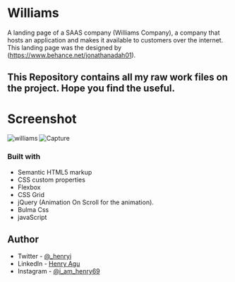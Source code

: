 # Williams

A landing page of a SAAS company (Williams Company), a company that hosts an application and makes it available to customers over the internet. This landing page was the designed by (https://www.behance.net/jonathanadah01).

## This Repository contains all my raw work files on the project. Hope you find the useful.

# Screenshot
![williams](https://user-images.githubusercontent.com/74037448/188327734-17468b7c-1607-48a2-9da6-62fadf854281.JPG)
![Capture](https://user-images.githubusercontent.com/74037448/192204605-47e6daa4-f661-45ab-84cc-33f03f72f90b.JPG)

### Built with

- Semantic HTML5 markup
- CSS custom properties
- Flexbox
- CSS Grid
- jQuery (Animation On Scroll for the animation).
- Bulma Css
- javaScript


## Author

- Twitter - [@_henryi](https://www.twitter.com/_henryi)
- LinkedIn - [Henry Agu](https://www.linkedin.com/in/agu-henry-871a981b0)
- Instagram - [@i_am_henry69](https://instagram.com/i_am_henry69?igshid=YmMyMTA2M2Y=)
